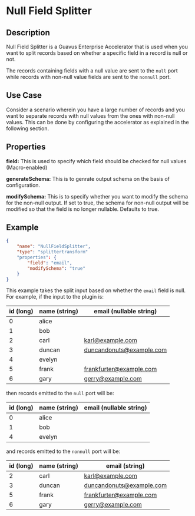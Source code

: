 # Null Field Splitter


Description
-----------
Null Field Splitter is a Guavus Enterprise Accelerator that is used when you want to split records based on whether a specific field in a record is null or not.

The records containing fields with a null value are sent to the ``null`` port while records with non-null value fields are sent to the ``nonnull`` port.

Use Case
-----------

Consider a scenario wherein you have a large number of records and you want to separate records with null values from the ones with non-null values. This can be done by configuring the accelerator as explained in the following section.

Properties
----------
**field:** This is used to specify which field should be checked for null values (Macro-enabled)

**generateSchema:** This is to genrate output schema on the basis of configuration.

**modifySchema:** This is to specify whether you want to modify the schema for the non-null output.
If set to true, the schema for non-null output will be modified so that the field is no longer nullable.
Defaults to true.


Example
-------

```json
{
    "name": "NullFieldSplitter",
    "type": "splittertransform"
    "properties": {
        "field": "email",
        "modifySchema": "true"
    }
}
```

This example takes the split input based on whether the ``email`` field is null.
For example, if the input to the plugin is:

| id (long) | name (string) | email (nullable string)  |
| --------- | ------------- | ------------------------ |
| 0         | alice         |                          |
| 1         | bob           |                          |
| 2         | carl          | karl@example.com         |
| 3         | duncan        | duncandonuts@example.com |
| 4         | evelyn        |                          |
| 5         | frank         | frankfurter@example.com  |
| 6         | gary          | gerry@example.com        |

then records emitted to the ``null`` port will be:

| id (long) | name (string) | email (nullable string)  |
| --------- | ------------- | ------------------------ |
| 0         | alice         |                          |
| 1         | bob           |                          |
| 4         | evelyn        |                          |

and records emitted to the ``nonnull`` port will be:

| id (long) | name (string) | email (string)           |
| --------- | ------------- | ------------------------ |
| 2         | carl          | karl@example.com         |
| 3         | duncan        | duncandonuts@example.com |
| 5         | frank         | frankfurter@example.com  |
| 6         | gary          | gerry@example.com        |
